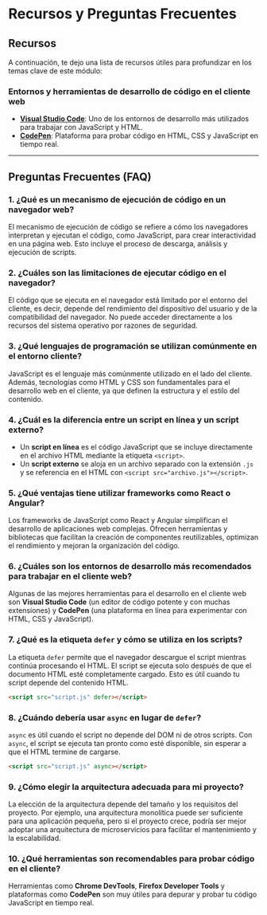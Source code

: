 # Recursos y Preguntas Frecuentes

## Recursos

A continuación, te dejo una lista de recursos útiles para profundizar en los temas clave de este módulo:

### Entornos y herramientas de desarrollo de código en el cliente web
- **[Visual Studio Code](https://code.visualstudio.com/)**: Uno de los entornos de desarrollo más utilizados para trabajar con JavaScript y HTML.
- **[CodePen](https://codepen.io/)**: Plataforma para probar código en HTML, CSS y JavaScript en tiempo real.
  
---

## Preguntas Frecuentes (FAQ)

### 1. ¿Qué es un mecanismo de ejecución de código en un navegador web?
El mecanismo de ejecución de código se refiere a cómo los navegadores interpretan y ejecutan el código, como JavaScript, para crear interactividad en una página web. Esto incluye el proceso de descarga, análisis y ejecución de scripts.

### 2. ¿Cuáles son las limitaciones de ejecutar código en el navegador?
El código que se ejecuta en el navegador está limitado por el entorno del cliente, es decir, depende del rendimiento del dispositivo del usuario y de la compatibilidad del navegador. No puede acceder directamente a los recursos del sistema operativo por razones de seguridad.

### 3. ¿Qué lenguajes de programación se utilizan comúnmente en el entorno cliente?
JavaScript es el lenguaje más comúnmente utilizado en el lado del cliente. Además, tecnologías como HTML y CSS son fundamentales para el desarrollo web en el cliente, ya que definen la estructura y el estilo del contenido.

### 4. ¿Cuál es la diferencia entre un script en línea y un script externo?
- Un **script en línea** es el código JavaScript que se incluye directamente en el archivo HTML mediante la etiqueta `<script>`.
- Un **script externo** se aloja en un archivo separado con la extensión `.js` y se referencia en el HTML con `<script src="archivo.js"></script>`.

### 5. ¿Qué ventajas tiene utilizar frameworks como React o Angular?
Los frameworks de JavaScript como React y Angular simplifican el desarrollo de aplicaciones web complejas. Ofrecen herramientas y bibliotecas que facilitan la creación de componentes reutilizables, optimizan el rendimiento y mejoran la organización del código.

### 6. ¿Cuáles son los entornos de desarrollo más recomendados para trabajar en el cliente web?
Algunas de las mejores herramientas para el desarrollo en el cliente web son **Visual Studio Code** (un editor de código potente y con muchas extensiones) y **CodePen** (una plataforma en línea para experimentar con HTML, CSS y JavaScript).

### 7. ¿Qué es la etiqueta `defer` y cómo se utiliza en los scripts?
La etiqueta `defer` permite que el navegador descargue el script mientras continúa procesando el HTML. El script se ejecuta solo después de que el documento HTML esté completamente cargado. Esto es útil cuando tu script depende del contenido HTML.

```html
<script src="script.js" defer></script>
```

### 8. ¿Cuándo debería usar `async` en lugar de `defer`?
`async` es útil cuando el script no depende del DOM ni de otros scripts. Con `async`, el script se ejecuta tan pronto como esté disponible, sin esperar a que el HTML termine de cargarse.

```html
<script src="script.js" async></script>
```

### 9. ¿Cómo elegir la arquitectura adecuada para mi proyecto?
La elección de la arquitectura depende del tamaño y los requisitos del proyecto. Por ejemplo, una arquitectura monolítica puede ser suficiente para una aplicación pequeña, pero si el proyecto crece, podría ser mejor adoptar una arquitectura de microservicios para facilitar el mantenimiento y la escalabilidad.

### 10. ¿Qué herramientas son recomendables para probar código en el cliente?
Herramientas como **Chrome DevTools**, **Firefox Developer Tools** y plataformas como **CodePen** son muy útiles para depurar y probar tu código JavaScript en tiempo real.
